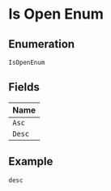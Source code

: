 
# Is Open Enum

## Enumeration

`IsOpenEnum`

## Fields

| Name |
|  --- |
| `Asc` |
| `Desc` |

## Example

```
desc
```

